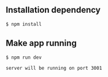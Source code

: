 ## Installation dependency

```bash
$ npm install
```

## Make app running

```bash
$ npm run dev

server will be running on port 3001
```
